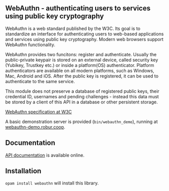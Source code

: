## WebAuthn - authenticating users to services using public key cryptography

WebAuthn is a web standard published by the W3C. Its goal is to
standardize an interface for authenticating users to web-based
applications and services using public key cryptography. Modern web
browsers support WebAuthn functionality.

WebAuthn provides two funcitons: register and authenticate. Usually the
public-private keypair is stored on an external device, called security key
(Yubikey, Trustkey etc.) or inside a platform(OS) authenticator. Platform
authenticators are available on all modern platforms, such as Windows, Mac,
Android and iOS. After the public key is registered, it can
be used to authenticate to the same service.

This module does not preserve a database of registered public keys, their
credential ID, usernames and pending challenges - instead this data must
be stored by a client of this API in a database or other persistent
storage.

[WebAuthn specification at W3C](https://w3c.github.io/webauthn/)

A basic demonstration server is provided (`bin/webauthn_demo`),
running at [webauthn-demo.robur.coop](https://webauthn-demo.robur.coop).

## Documentation

[API documentation](https://robur-coop.github.io/webauthn/doc) is available online.

## Installation

`opam install webauthn` will install this library.

